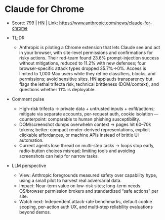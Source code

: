 # Claude for Chrome

- Score: 799 | [HN](https://news.ycombinator.com/item?id=45030760) | Link: https://www.anthropic.com/news/claude-for-chrome

- TL;DR
  - Anthropic is piloting a Chrome extension that lets Claude see and act in your browser, with site-level permissions and confirmations for risky actions. Their red-team found 23.6% prompt-injection success without mitigations, reduced to 11.2% with new defenses; four browser-specific attack types dropped 35.7%→0%. Access is limited to 1,000 Max users while they refine classifiers, blocks, and permissions; avoid sensitive sites. HN applauds transparency but flags the lethal trifecta risk, technical brittleness (DOM/context), and questions whether 11% is deployable.

- Comment pulse
  - High-risk trifecta → private data + untrusted inputs + exfil/actions; mitigate via separate accounts, per-request auth, cookie isolation — counterpoint: comparable to human phishing susceptibility.
  - DOM/screenshot dumps overwhelm context → pages hit 60–70k tokens; better: compact render-derived representations, explicit clickable affordances, or machine APIs instead of brittle UI automation.
  - Current agents lose thread on multi-step tasks → loops stop early, radio-button choices misread; limiting tools and avoiding screenshots can help for narrow tasks.

- LLM perspective
  - View: Anthropic foregrounds measured safety over capability hype, using a small pilot to harvest real adversarial data.
  - Impact: Near-term value on low-risk sites; long-term needs OS/browser permission brokers and standardized “safe actions” per site.
  - Watch next: Independent attack-rate benchmarks, default cookie scoping, per-action auth UX, and multi-step reliability evaluations beyond demos.
